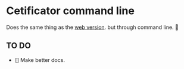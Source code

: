 # Cetificator command line

Does the same thing as the [web version](https://github.com/PhuyalGaurav/certificator). but through command line. 🤯

## TO DO

- [] Make better docs.
